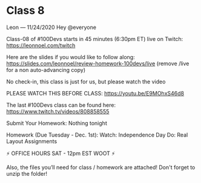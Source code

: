 # Class 8

Leon — 11/24/2020
Hey @everyone 

Class-08 of #100Devs starts in 45 minutes (6:30pm ET) live on Twitch: https://leonnoel.com/twitch

Here are the slides if you would like to follow along: https://slides.com/leonnoel/review-homework-100devs/live (remove /live for a non auto-advancing  copy)

No check-in, this class is just for us, but please watch the video 

PLEASE WATCH THIS BEFORE CLASS: https://youtu.be/E9MOhxS46d8

The last #100Devs class can be found here: https://www.twitch.tv/videos/808858555

Submit Your Homework:
Nothing tonight

Homework (Due Tuesday - Dec. 1st):
Watch: Independence Day
Do: Real Layout Assignments

⚡️  OFFICE HOURS SAT - 12pm EST WOOT  ⚡️

Also, the files you’ll need for class / homework are attached! Don't forget to unzip the folder!